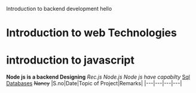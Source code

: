 Introduction to backend development hello
# Introduction to web Technologies 
# introduction to javascript
 **Node js is a backend Designing**
 *Rec.js*
 _Node.js_
 _Node js have capabilty_
 <ins>Sql Databases</ins>
 ~~Nancy~~
   |S.no|Date|Topic of Project|Remarks|
   |---|---|---|---|
